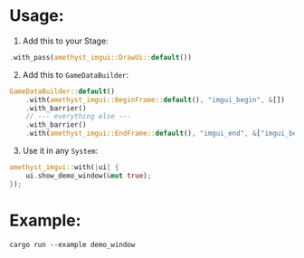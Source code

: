 # Usage:
1. Add this to your Stage:
```rust
.with_pass(amethyst_imgui::DrawUi::default())
```
2. Add this to `GameDataBuilder`:
```rust
GameDataBuilder::default()
	.with(amethyst_imgui::BeginFrame::default(), "imgui_begin", &[])
	.with_barrier()
	// --- everything else ---
	.with_barrier()
	.with(amethyst_imgui::EndFrame::default(), "imgui_end", &["imgui_begin"]);
```
3. Use it in any `System`:
```rust
amethyst_imgui::with(|ui| {
	ui.show_demo_window(&mut true);
});
```

# Example:
```
cargo run --example demo_window
```
